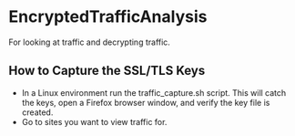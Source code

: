 # EncryptedTrafficAnalysis
For looking at traffic and decrypting traffic.

## How to Capture the SSL/TLS Keys
* In a Linux environment run the traffic_capture.sh script. This will catch the keys, open a Firefox browser window, and verify the key file is created.
* Go to sites you want to view traffic for.
